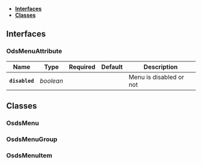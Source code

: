 * [**Interfaces**](#interfaces)
* [**Classes**](#classes)

## Interfaces

### OdsMenuAttribute
|Name | Type | Required | Default | Description|
|---|---|:---:|---|---|
|**`disabled`** | _boolean_ |  |  | Menu is disabled or not|

## Classes

### OsdsMenu

### OsdsMenuGroup

### OsdsMenuItem